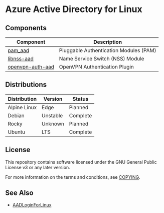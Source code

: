 # Azure Active Directory for Linux

## Components

| Component                                                             | Description |
| --------------------------------------------------------------------- | -------------------------------------- |
| [pam_aad](https://github.com/aad-for-linux/pam_aad)                   | Pluggable Authentication Modules (PAM) |
| [libnss-aad](https://github.com/aad-for-linux/libnss-aad)             | Name Service Switch (NSS) Module       |
| [openvpn-auth-aad](https://github.com/aad-for-linux/openvpn-auth-aad) | OpenVPN Authentication Plugin          |

## Distributions

| Distribution    | Version     | Status    |
| --------------- | ----------- | --------- |
| Alpine Linux    | Edge        | Planned   |
| Debian          | Unstable    | Complete  |
| Rocky           | Unknown     | Planned   |
| Ubuntu          | LTS         | Complete  |

## License

This repository contains software licensed under the GNU General Public License v3 or any later version.

For more information on the terms and conditions, see [COPYING](https://raw.githubusercontent.com/aad-for-linux/aad-for-linux/master/COPYING).

## See Also

- [AADLoginForLinux](https://docs.microsoft.com/en-us/azure/virtual-machines/linux/login-using-aad)

